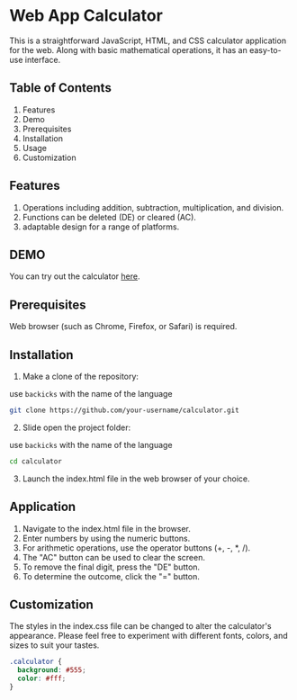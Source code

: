 <h1>Web App Calculator</h1>

This is a straightforward JavaScript, HTML, and CSS calculator application for the web. Along with basic mathematical operations, it has an easy-to-use interface.


<h2>Table of Contents</h2>


1. Features
2. Demo
3. Prerequisites
4. Installation
5. Usage
6. Customization



<h2>Features</h2>

1. Operations including addition, subtraction, multiplication, and division.
2. Functions can be deleted (DE) or cleared (AC).
3. adaptable design for a range of platforms.


<h2>DEMO</h2>

You can try out the calculator [here](https://samanthaprogga.github.io/calculator/).


<h2>Prerequisites</h2>

Web browser (such as Chrome, Firefox, or Safari) is required.


<h2>Installation</h2>

1. Make a clone of the repository:
   
use ```backicks``` with the name of the language

```bash
git clone https://github.com/your-username/calculator.git
```

2. Slide open the project folder:

use ```backicks``` with the name of the language

```bash
cd calculator
```

3. Launch the index.html file in the web browser of your choice.


<h2>Application</h2>

1. Navigate to the index.html file in the browser.
2. Enter numbers by using the numeric buttons.
3. For arithmetic operations, use the operator buttons (+, -, *, /).
4. The "AC" button can be used to clear the screen.
5. To remove the final digit, press the "DE" button.
6. To determine the outcome, click the "=" button.



<h2>Customization</h2>


The styles in the index.css file can be changed to alter the calculator's appearance. Please feel free to experiment with different fonts, colors, and sizes to suit your tastes.
```css
.calculator {
  background: #555;
  color: #fff;
}










